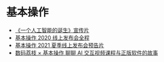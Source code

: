 # 基本操作

- [《一个人工智能的诞生》宣传片](/视频归档/基本操作/《一个人工智能的诞生》宣传片)
- [基本操作 2020 线上发布会全程](/视频归档/基本操作/基本操作%202020%20线上发布会全程)
- [基本操作 2021 夏季线上发布会预告片](/视频归档/基本操作/基本操作%202021%20夏季线上发布会预告片)
- [数码荔枝 × 基本操作 聊聊 AI 交互视频课程与正版软件的故事](/视频归档/基本操作/数码荔枝%20×%20基本操作%20聊聊%20AI%20交互视频课程与正版软件的故事)
